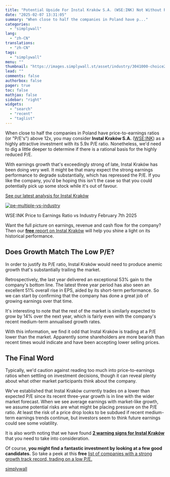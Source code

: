 ```yaml
---
title: "Potential Upside For Instal Kraków S.A. (WSE:INK) Not Without Risk"
date: "2025-02-07 13:31:05"
summary: "When close to half the companies in Poland have p..."
categories:
  - "simplywall"
lang:
  - "zh-CN"
translations:
  - "zh-CN"
tags:
  - "simplywall"
menu: ""
thumbnail: "https://images.simplywall.st/asset/industry/3041000-choice2-main-header/1585186777117"
lead: ""
comments: false
authorbox: false
pager: true
toc: false
mathjax: false
sidebar: "right"
widgets:
  - "search"
  - "recent"
  - "taglist"
---
```


When close to half the companies in Poland have price-to-earnings ratios (or "P/E's") above 12x, you may consider **Instal Kraków S.A.** ([WSE:INK](https://simplywall.st/stocks/pl/capital-goods/wse-ink/instal-krakow-shares)) as a highly attractive investment with its 5.9x P/E ratio. Nonetheless, we'd need to dig a little deeper to determine if there is a rational basis for the highly reduced P/E.

With earnings growth that's exceedingly strong of late, Instal Kraków has been doing very well. It might be that many expect the strong earnings performance to degrade substantially, which has repressed the P/E. If you like the company, you'd be hoping this isn't the case so that you could potentially pick up some stock while it's out of favour.

 [See our latest analysis for Instal Kraków](https://simplywall.st/stocks/pl/capital-goods/wse-ink/instal-krakow-shares) 

[![pe-multiple-vs-industry](https://images.simplywall.st/asset/chart/728811-pe-multiple-vs-industry-1-dark/1738900868046)](https://simplywall.st/stocks/pl/capital-goods/wse-ink/instal-krakow-shares)

WSE:INK Price to Earnings Ratio vs Industry February 7th 2025

 Want the full picture on earnings, revenue and cash flow for the company? Then our [**free** report on Instal Kraków](https://simplywall.st/stocks/pl/capital-goods/wse-ink/instal-krakow-shares/past) will help you shine a light on its historical performance.

Does Growth Match The Low P/E?
------------------------------

In order to justify its P/E ratio, Instal Kraków would need to produce anemic growth that's substantially trailing the market.

Retrospectively, the last year delivered an exceptional 53% gain to the company's bottom line. The latest three year period has also seen an excellent 51% overall rise in EPS, aided by its short-term performance. So we can start by confirming that the company has done a great job of growing earnings over that time.

It's interesting to note that the rest of the market is similarly expected to grow by 14% over the next year, which is fairly even with the company's recent medium-term annualised growth rates.

With this information, we find it odd that Instal Kraków is trading at a P/E lower than the market. Apparently some shareholders are more bearish than recent times would indicate and have been accepting lower selling prices.

The Final Word
--------------

Typically, we'd caution against reading too much into price-to-earnings ratios when settling on investment decisions, though it can reveal plenty about what other market participants think about the company.

We've established that Instal Kraków currently trades on a lower than expected P/E since its recent three-year growth is in line with the wider market forecast. When we see average earnings with market-like growth, we assume potential risks are what might be placing pressure on the P/E ratio. At least the risk of a price drop looks to be subdued if recent medium-term earnings trends continue, but investors seem to think future earnings could see some volatility.

It is also worth noting that we have found [**2 warning signs for Instal Kraków**](https://simplywall.st/stocks/pl/capital-goods/wse-ink/instal-krakow-shares) that you need to take into consideration.

Of course, **you might find a fantastic investment by looking at a few good candidates.** So take a peek at this **free** [list of companies with a strong growth track record, trading on a low P/E.](https://simplywall.st/discover/investing-ideas/16455/strong-past-earnings-growth-p-e-ratio-below-20)

[simplywall](https://simplywall.st/stocks/pl/capital-goods/wse-ink/instal-krakow-shares/news/potential-upside-for-instal-krakw-sa-wseink-not-without-risk)
